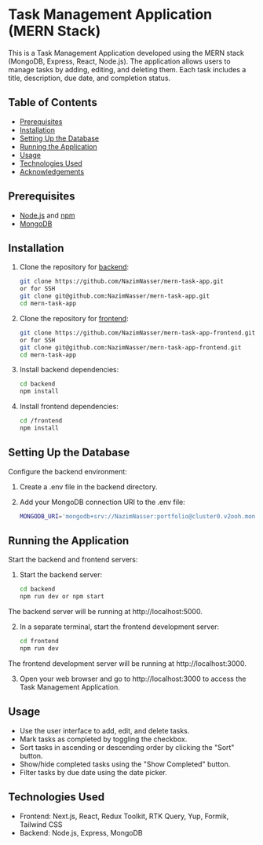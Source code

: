 # Task Management Application (MERN Stack)

This is a Task Management Application developed using the MERN stack (MongoDB, Express, React, Node.js). The application allows users to manage tasks by adding, editing, and deleting them. Each task includes a title, description, due date, and completion status.

## Table of Contents

- [Prerequisites](#prerequisites)
- [Installation](#installation)
- [Setting Up the Database](#setting-up-the-database)
- [Running the Application](#running-the-application)
- [Usage](#usage)
- [Technologies Used](#technologies-used)
- [Acknowledgements](#acknowledgements)

## Prerequisites

- [Node.js](https://nodejs.org/) and [npm](https://www.npmjs.com/get-npm)
- [MongoDB](https://www.mongodb.com/try/download/community)

## Installation

1. Clone the repository for [backend](https://github.com/NazimNasser/mern-task-app):

    ```bash
    git clone https://github.com/NazimNasser/mern-task-app.git
    or for SSH
    git clone git@github.com:NazimNasser/mern-task-app.git
    cd mern-task-app

2. Clone the repository for [frontend](https://github.com/NazimNasser/mern-task-app-frontend):

    ```bash
    git clone https://github.com/NazimNasser/mern-task-app-frontend.git
    or for SSH
    git clone git@github.com:NazimNasser/mern-task-app-frontend.git
    cd mern-task-app

3. Install backend dependencies:

    ```bash
    cd backend
    npm install

4. Install frontend dependencies:
    
    ```bash
    cd /frontend
    npm install

## Setting Up the Database

Configure the backend environment:

1. Create a .env file in the backend directory.

2. Add your MongoDB connection URI to the .env file:

    ```bash
    MONGODB_URI='mongodb+srv://NazimNasser:portfolio@cluster0.v2ooh.mongodb.net/taskManagement?retryWrites=true&w=majority'

## Running the Application

Start the backend and frontend servers:

1. Start the backend server:

    ```bash
    cd backend
    npm run dev or npm start

The backend server will be running at http://localhost:5000.

2. In a separate terminal, start the frontend development server:

    ```bash
    cd frontend
    npm run dev

The frontend development server will be running at http://localhost:3000.

3. Open your web browser and go to http://localhost:3000 to access the Task Management Application.

## Usage

- Use the user interface to add, edit, and delete tasks.
- Mark tasks as completed by toggling the checkbox.
- Sort tasks in ascending or descending order by clicking the "Sort" button.
- Show/hide completed tasks using the "Show Completed" button.
- Filter tasks by due date using the date picker.

## Technologies Used

- Frontend: Next.js, React, Redux Toolkit, RTK Query, Yup, Formik, Tailwind CSS
- Backend: Node.js, Express, MongoDB